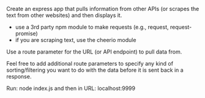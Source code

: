 Create an express app that pulls information from other APIs (or scrapes the text from other websites) and then displays it.

* use a 3rd party npm module to make requests (e.g., request, request-promise)
* if you are scraping text, use the cheerio module

Use a route parameter for the URL (or API endpoint) to pull data from.

Feel free to add additional route parameters to specify any kind of sorting/filtering you want to do with the data before it is sent back in a response.

Run: node index.js and then in URL: localhost:9999